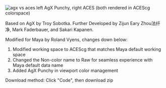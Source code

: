 ![agx vs aces](https://github.com/RolandVyens/AgX-Punchy-For-Maya/assets/30930721/eecd0b5e-3f27-42fd-bf19-e3c24775d351)
left AgX Punchy, right ACES (both rendered in ACEScg colorspace)

Based on AgX by Troy Sobotka. Further Developed by Zijun Eary Zhou法纤净, Mark Faderbauer, and Sakari Kapanen.

Modified for Maya by Roland Vyens, changes down below:

1. Modified working space to ACEScg that matches Maya default working space
2. Changed the Non-color name to Raw for seamless experience with Maya default data name
3. Added AgX Punchy in viewport color management

Download method:
Click "Code", then download zip
